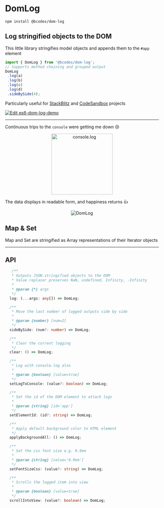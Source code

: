 # DomLog

`npm install @bcodes/dom-log`

## Log stringified objects to the DOM

 This little library stringifies model objects and appends them to the `#app` element

 ```typescript
 import { DomLog } from '@bcodes/dom-log';
 // Supports method chaining and grouped output
 DomLog
  .log(a)
  .log(b)
  .log(c)
  .log(d)
  .sideBySide(4);
  ```

 Particularly useful for [StackBlitz](https://stackblitz.com/) and [CodeSandbox](https://codesandbox.io) projects 
 
 [![Edit es6-dom-log-demo](https://codesandbox.io/static/img/play-codesandbox.svg)](https://codesandbox.io/s/es6-dom-log-demo-howwq?fontsize=14)

---

Continuous trips to the `console` were getting me down 😢

<p align="center">
  <img alt="console.log" height="200px" src="https://user-images.githubusercontent.com/15702512/60741364-ffdf1e80-9f60-11e9-9ab3-3d677528fd8b.png">
</p>

The data displays in readable form, and happiness returns 👍

<p align="center">
  <img alt="DomLog" src="https://user-images.githubusercontent.com/15702512/60740553-19cb3200-9f5e-11e9-8523-89182890226b.png">
</p>

## Map & Set

Map and Set are stringified as Array representations of their Iterator objects

---

## API

```typescript
   /**
   * Outputs JSON.stringified objects to the DOM 
   * Value replacer preserves NaN, undefined, Infinity, -Infinity
   *
   * @param {*} args
   */
  log: (...args: any[]) => DomLog;

  /**
   * Move the last number of logged outputs side by side
   *
   * @param {number} [num=2]
   */
  sideBySide: (num?: number) => DomLog;

  /**
   * Clear the current logging
   */ 
  clear: () => DomLog;

  /**
   * Log with console.log also
   *
   * @param {boolean} [value=true]
   */
  setLogToConsole: (value?: boolean) => DomLog;

  /**
   * Set the id of the DOM element to attach logs
   *
   * @param {string} [id='app']
   */
  setElementId: (id?: string) => DomLog;

  /** 
   * Apply default background color to HTML element 
   */
  applyBackgroundAll: () => DomLog;

  /**
   * Set the css font size e.g. 0.9em
   *
   * @param {string} [value='0.9em']
   */
  setFontSizeCss: (value?: string) => DomLog;

  /**
   * Scrolls the logged item into view
   *
   * @param {boolean} [value=true]
   */
  scrollIntoView: (value?: boolean) => DomLog;
  ```

